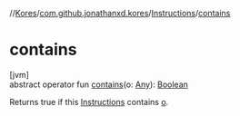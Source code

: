 //[Kores](../../../index.md)/[com.github.jonathanxd.kores](../index.md)/[Instructions](index.md)/[contains](contains.md)

# contains

[jvm]\
abstract operator fun [contains](contains.md)(o: [Any](https://kotlinlang.org/api/latest/jvm/stdlib/kotlin/-any/index.html)): [Boolean](https://kotlinlang.org/api/latest/jvm/stdlib/kotlin/-boolean/index.html)

Returns true if this [Instructions](index.md) contains [o](contains.md).
